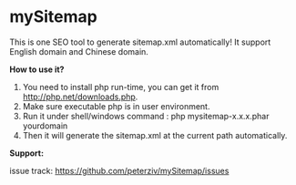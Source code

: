 # mySitemap
This is one SEO tool to generate sitemap.xml automatically! It support English domain and Chinese domain.



**How to use it?**

1. You need to install php run-time, you can get it from http://php.net/downloads.php.
2. Make sure executable php is in user environment.
3. Run it under shell/windows command : php mysitemap-x.x.x.phar  yourdomain
4. Then it will generate the sitemap.xml at the current path automatically.



**Support:**

issue track: https://github.com/peterziv/mySitemap/issues